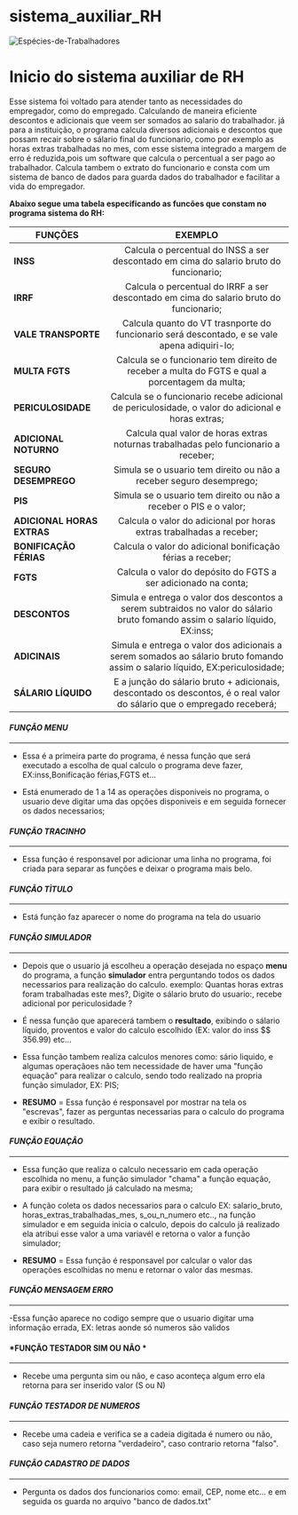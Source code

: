 # sistema_auxiliar_RH

![Espécies-de-Trabalhadores](https://user-images.githubusercontent.com/128190811/236585355-656daf86-aea6-4a5a-8e14-c60045759e46.jpg)

Inicio do sistema auxiliar de RH
===============================

  Esse sistema foi voltado para atender tanto as necessidades do empregador, como do empregado. Calculando de maneira eficiente descontos e adicionais que veem ser somados ao salario do trabalhador. já para a instituição, o programa calcula diversos adicionais e descontos que possam recair sobre o sálario final do funcionario, como por exemplo as horas extras trabalhadas no mes, com esse sistema integrado a margem de erro é reduzida,pois um software que calcula o percentual a ser pago ao trabalhador. Calcula tambem o extrato do funcionario e consta com um sistema de banco de dados para guarda dados do trabalhador e facilitar a vida do empregador.

  
  
  
  
  
**Abaixo segue uma tabela especificando as funcões que constam no programa sistema do RH:**

| FUNÇÕES                   | EXEMPLO 
| --------------------------|:----------------------------------------------------------------------------------------------------------------------------:|
| **INSS**                  | Calcula o percentual do INSS a ser descontado em cima do salario bruto do funcionario;                                       |
| **IRRF**                  | Calcula o percentual do IRRF a ser descontado em cima do salario bruto do funcionario;                                       |
| **VALE TRANSPORTE**       | Calcula quanto do VT trasnporte do funcionario será descontado, e se vale apena adiquiri-lo;                                 |          
| **MULTA FGTS**            | Calcula se o funcionario tem direito de receber a multa do FGTS e qual a porcentagem da multa;                               |
| **PERICULOSIDADE**        | Calcula se o funcionario recebe adicional de periculosidade, o valor do adicional e horas extras;                            |
| **ADICIONAL NOTURNO**     | Calcula qual valor de horas extras noturnas trabalhadas pelo funcionario a receber;                                          |
| **SEGURO DESEMPREGO**     | Simula se o usuario tem direito ou não a receber seguro desemprego;                                                          |
| **PIS**                   | Simula se o usuario tem direito ou não a receber o PIS e o valor;                                                            |
| **ADICIONAL HORAS EXTRAS**| Calcula o valor do adicional por horas extras trabalhadas a receber;                                                         |  
| **BONIFICAÇÃO FÉRIAS**    | Calcula o valor do adicional bonificação férias a receber;                                                                   |
| **FGTS**                  | Calcula o valor do depósito do FGTS a ser adicionado na conta;                                                               |
| **DESCONTOS**             | Simula e entrega o valor dos descontos a serem subtraidos no valor do sálario bruto fomando assim o salario líquido, EX:inss;|
| **ADICINAIS**             | Simula e entrega o valor dos adicionais a serem somados ao sálario bruto fomando assim o salario líquido, EX:periculosidade; |
| **SÁLARIO LÍQUIDO**       | E a junção do sálario bruto + adicionais, descontado os descontos, é o real valor do sálario que o empregado receberá;       |




#### *FUNÇÃO MENU* ####
****************************

- Essa é a primeira parte do programa, é nessa função que será executado a escolha de qual calculo o programa deve fazer, EX:inss,Bonificação férias,FGTS et...

- Está enumerado de 1 a 14 as operações disponiveis no programa, o usuario deve digitar uma das opções disponiveis e em seguida fornecer os dados necessarios;


#### *FUNÇÃO TRACINHO* ####
****************************

- Essa função é responsavel por adicionar uma linha no programa, foi criada para separar as funções e deixar o programa mais belo.

#### *FUNÇÃO TÌTULO* ####
****************************

- Está função faz aparecer o nome do programa na tela do usuario 

#### *FUNÇÃO SIMULADOR* ####
****************************

-  Depois que o usuario já escolheu a operação desejada no espaço **menu** do programa, a função **simulador** entra perguntando todos os dados necessarios para realização do calculo. exemplo: Quantas horas extras foram trabalhadas este mes?, Digite o sálario bruto do usuario:, recebe adicional por periculosidade ? 

- É nessa função que aparecerá tambem o **resultado**, exibindo o sálario líquido, proventos e valor do calculo escolhido (EX: valor do inss $$ 356.99) etc...

- Essa função tambem realiza calculos menores como: sário liquido, e algumas operaçãoes não tem necessidade de haver uma "função equação" para realizar o calculo, sendo todo realizado na propria função simulador, EX: PIS;

- **RESUMO** = Essa função é responsavel por mostrar na tela os "escrevas", fazer as perguntas necessarias para o calculo do programa e exibir o resultado.

#### *FUNÇÃO EQUAÇÂO* ####
****************************

- Essa função que realiza o calculo necessario em cada operação escolhida no menu, a função simulador "chama" a função equação, para exibir o resultado já calculado na mesma;

- A função coleta os dados necessarios para o calculo EX: salario_bruto, horas_extras_trabalhadas_mes, s_ou_n_numero etc.., na função simulador e em seguida inicia o calculo, depois do calculo já realizado ela atribui esse valor a uma variavél e retorna o valor a função simulador;

- **RESUMO** = Essa função é responsavel por calcular o valor das operações escolhidas no menu e retornar o valor das mesmas.

#### *FUNÇÃO MENSAGEM ERRO* ####
****************************

-Essa função aparece no codigo sempre que o usuario digitar uma informação errada, EX: letras aonde só numeros são validos

#### *FUNÇÃO TESTADOR SIM OU NÃO * ####
****************************

- Recebe uma pergunta sim ou não, e caso aconteça algum erro ela retorna para ser inserido valor (S ou N)

#### *FUNÇÃO TESTADOR DE NUMEROS* ####
****************************

- Recebe uma cadeia e verifica se a cadeia digitada é numero ou não, caso seja numero retorna "verdadeiro", caso contrario retorna "falso".

#### *FUNÇÃO CADASTRO DE DADOS* ####
************************************

- Pergunta os dados dos funcionarios como: email, CEP, nome etc... e em seguida os guarda no arquivo "banco de dados.txt" 






 

